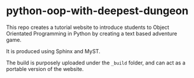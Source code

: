 # python-oop-with-deepest-dungeon
 
This repo creates a tutorial website to introduce students to Object Orientated Programming in Python by creating a text based adventure game.

It is produced using Sphinx and MyST.

The build is purposely uploaded under the `_build` folder, and can act as a portable version of the website.